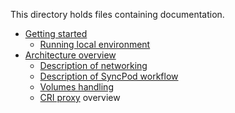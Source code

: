 This directory holds files containing documentation.

* [Getting started](getting-started.md)
    * [Running local environment](running-local-environment.md)
* [Architecture overview](architecture.md)
    * [Description of networking](networking.md)
    * [Description of SyncPod workflow](sync-pod-workflow.md)
    * [Volumes handling](volumes.md)
    * [CRI proxy](criproxy.md) overview
